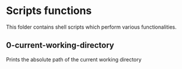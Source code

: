 # Scripts functions
This folder contains shell scripts which perform various functionalities.

## 0-current-working-directory
Prints the absolute path of the current working directory
